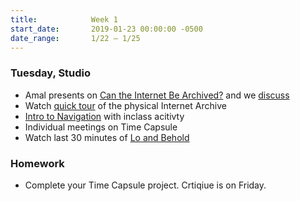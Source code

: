 ```yaml
---
title:            Week 1
start_date:       2019-01-23 00:00:00 -0500
date_range:       1/22 – 1/25
---
```


### Tuesday, Studio

- Amal presents on [Can the Internet Be Archived?](https://www.newyorker.com/magazine/2015/01/26/cobweb) and we [discuss](https://docs.google.com/document/d/15al68TvkBSFcG9sH8bvU5jqmKfVI5pYDwzq0Esqr-_U/edit?usp=sharing)
- Watch [quick tour](https://www.youtube.com/watch?v=ec_-fgy3EGY) of the physical Internet Archive
- [Intro to Navigation](https://paper.dropbox.com/doc/Navigation--AWjiI1Izp3RPwDwi9Jl~J2DeAQ-MVUR8kO2yi86cNlyDhYOv) with inclass acitivty
- Individual meetings on Time Capsule
- Watch last 30 minutes of [Lo and Behold](https://www.netflix.com/watch/80097363?source=35)

### Homework
- Complete your Time Capsule project. Crtiqiue is on Friday.

